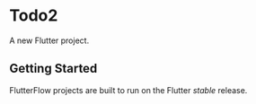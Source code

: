 # Todo2

A new Flutter project.

## Getting Started

FlutterFlow projects are built to run on the Flutter _stable_ release.
